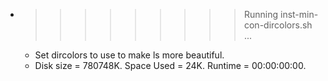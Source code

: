 * >>>>>>>>> Running inst-min-con-dircolors.sh ...
  * Set dircolors to use  to make ls more beautiful.
  * Disk size = 780748K. Space Used = 24K. Runtime = 00:00:00:00.
